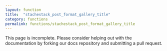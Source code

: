 ```yaml
---
layout: function
title:  "stachestack_post_format_gallery_title"
category: functions
permalink: functions/stachestack_post_format_gallery_title
---
```


This page is incomplete. Please consider helping out with the documentation by forking our docs repository and submitting a pull request.